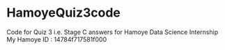 # HamoyeQuiz3code
Code for Quiz 3 i.e. Stage C answers for Hamoye Data Science Internship My Hamoye ID : 14784f717581f000
